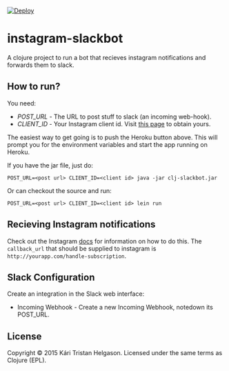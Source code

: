 [![Deploy](https://www.herokucdn.com/deploy/button.png)](https://heroku.com/deploy)

# instagram-slackbot

A clojure project to run a bot that recieves instagram notifications and
forwards them to slack.

## How to run?

You need:
 - *POST_URL* - The URL to post stuff to slack (an incoming web-hook).
 - *CLIENT_ID* - Your Instagram client id. Visit [this page](https://instagram.com/developer/clients/manage/) to obtain yours.

The easiest way to get going is to push the Heroku button above. This will prompt you for the environment variables and start the app running on Heroku.

If you have the jar file, just do:

    POST_URL=<post url> CLIENT_ID=<client id> java -jar clj-slackbot.jar

Or can checkout the source and run:

    POST_URL=<post url> CLIENT_ID=<client id> lein run


## Recieving Instagram notifications

Check out the Instagram [docs](https://instagram.com/developer/realtime/) for information on how to do this.
The `callback_url` that should be supplied to instagram is `http://yourapp.com/handle-subscription`.

## Slack Configuration
Create an integration in the Slack web interface:

 - Incoming Webhook - Create a new Incoming Webhook, notedown its POST_URL.


## License

Copyright © 2015 Kári Tristan Helgason.  Licensed under the same terms as Clojure (EPL).
